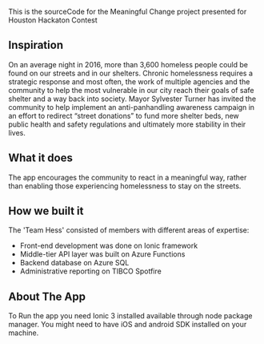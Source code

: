 This is the sourceCode for the Meaningful Change project presented for Houston Hackaton Contest

## Inspiration
On an average night in 2016, more than 3,600 homeless people could be found on our streets and in our shelters.  Chronic homelessness requires a strategic response and most often, the work of multiple agencies and the community to help the most vulnerable in our city reach their goals of safe shelter and a way back into society.  Mayor Sylvester Turner has invited the community to help implement an anti-panhandling awareness campaign in an effort to redirect “street donations” to fund more shelter beds, new public health and safety regulations and ultimately more stability in their lives.

## What it does
The app encourages the community to react in a meaningful way, rather than enabling those experiencing homelessness to stay on the streets.

## How we built it
The 'Team Hess' consisted of members with different areas of expertise:
- Front-end development was done on Ionic framework
- Middle-tier API layer was built on Azure Functions
- Backend database on Azure SQL
- Administrative reporting on TIBCO Spotfire

## About The App

To Run the app you need Ionic 3 installed available through node package manager. You might need to have iOS and android SDK installed on your machine.

